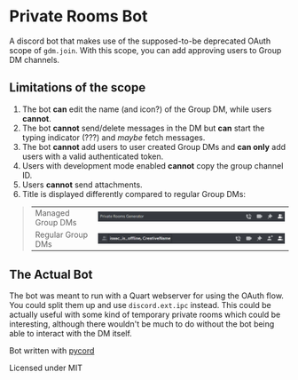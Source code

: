 # Private Rooms Bot

A discord bot that makes use of the supposed-to-be deprecated OAuth scope of `gdm.join`. With this scope, you can add approving users to Group DM channels.

## Limitations of the scope

1. The bot **can** edit the name (and icon?) of the Group DM, while users **cannot**.
2. The bot **cannot** send/delete messages in the DM but **can** start the typing indicator (???) and *maybe* fetch messages.
3. The bot **cannot** add users to user created Group DMs and **can only** add users with a valid authenticated token.
4. Users with development mode enabled **cannot** copy the group channel ID.
5. Users **cannot** send attachments.
6. Title is displayed differently compared to regular Group DMs:

>|                   |                                                 |
>| ----------------- | ----------------------------------------------- |
>| Managed Group DMs | ![useful_image](/img/managed-group-dm-name.png) |
>| Regular Group DMs | ![useful_image](/img/regular-group-dm-name.png) |

## The Actual Bot

The bot was meant to run with a Quart webserver for using the OAuth flow. You could split them up and use `discord.ext.ipc` instead.
This could be actually useful with some kind of temporary private rooms which could be interesting, although there wouldn't be much to do without the bot being able to interact with the DM itself.

Bot written with [pycord](https://github.com/Pycord-Development/pycord)

Licensed under MIT
